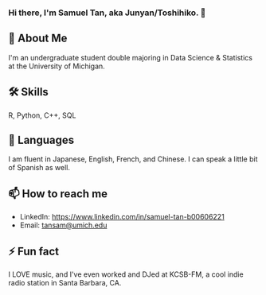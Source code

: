  ### Hi there, I'm Samuel Tan, aka Junyan/Toshihiko. 👋

## 🚀 About Me
I'm an undergraduate student double majoring in Data Science & Statistics at the University of Michigan.

## 🛠 Skills
R, Python, C++, SQL

## 💬 Languages
I am fluent in Japanese, English, French, and Chinese. I can speak a little bit of Spanish as well.

## 📫 How to reach me
- LinkedIn: https://www.linkedin.com/in/samuel-tan-b00606221
- Email: tansam@umich.edu

## ⚡ Fun fact
I LOVE music, and I've even worked and DJed at KCSB-FM, a cool indie radio station in Santa Barbara, CA.

<!--
**Toshihiko-tan/Toshihiko-tan** is a ✨ _special_ ✨ repository because its `README.md` (this file) appears on your GitHub profile.

Here are some ideas to get you started:

- 🔭 I’m currently working on ...
- 🌱 I’m currently learning ...
- 👯 I’m looking to collaborate on ...
- 🤔 I’m looking for help with ...
- 💬 Ask me about ...
- 📫 How to reach me: ...
- 😄 Pronouns: ...
- ⚡ Fun fact: ...
-->
